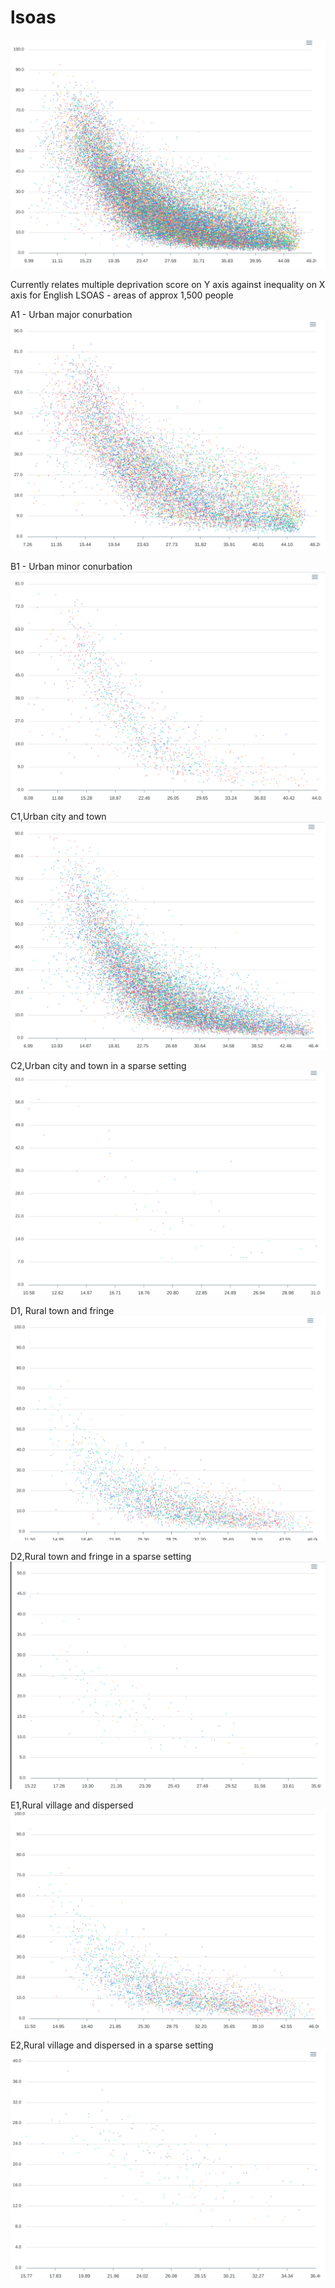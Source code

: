# lsoas

![](lsoas.png)

Currently relates multiple deprivation score on Y axis against inequality on X axis for English LSOAS - areas of approx 1,500 people


A1 - Urban major conurbation
![](a1.png)

B1 - Urban minor conurbation
![](b1.png)

C1,Urban city and town
![](c1.png)

C2,Urban city and town in a sparse setting
![](c2.png)

D1, Rural town and fringe
![](d1.png)

D2,Rural town and fringe in a sparse setting
![](d2.png)

E1,Rural village and dispersed
![](e1.png)

E2,Rural village and dispersed in a sparse setting
![](e2.png)


